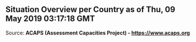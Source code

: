 ## Situation Overview per Country as of Thu, 09 May 2019 03:17:18 GMT

Source: **ACAPS (Assessment Capacities Project) - https://www.acaps.org**